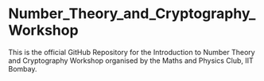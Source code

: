 # Number_Theory_and_Cryptography_Workshop
This is the official GitHub Repository for the Introduction to Number Theory and Cryptography Workshop organised by the Maths and Physics Club, IIT Bombay.
